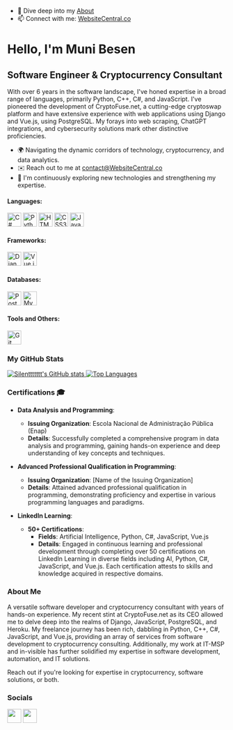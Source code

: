 <!--
**Silenttttttt/Silenttttttt** is a ✨ _special_ ✨ repository because its `README.md` (this file) appears on your GitHub profile.
-->

- 💬 Dive deep into my [About](https://websitecentral.co/about-us)
- 📫 Connect with me: [WebsiteCentral.co](https://websitecentral.co/contact)

Hello, I'm Muni Besen
======================

**Software Engineer & Cryptocurrency Consultant**
---------------------------

With over 6 years in the software landscape, I've honed expertise in a broad range of languages, primarily Python, C++, C#, and JavaScript. I've pioneered the development of CryptoFuse.net, a cutting-edge cryptoswap platform and have extensive experience with web applications using Django and Vue.js, using PostgreSQL. My forays into web scraping, ChatGPT integrations, and cybersecurity solutions mark other distinctive proficiencies.

* 🌍  Navigating the dynamic corridors of technology, cryptocurrency, and data analytics.
* ✉️  Reach out to me at [contact@WebsiteCentral.co](mailto:contact@WebsiteCentral.co)
* 🧠  I'm continuously exploring new technologies and strengthening my expertise.

#### Languages:

<p align="left">
<img src="https://upload.wikimedia.org/wikipedia/commons/4/4f/Csharp_Logo.png" width="32" height="32" title="C#" />
<img src="https://upload.wikimedia.org/wikipedia/commons/c/c3/Python-logo-notext.svg" width="32" height="32" title="Python" />
<img src="https://upload.wikimedia.org/wikipedia/commons/6/61/HTML5_logo_and_wordmark.svg" width="32" height="32" title="HTML5" />
<img src="https://upload.wikimedia.org/wikipedia/commons/d/d5/CSS3_logo_and_wordmark.svg" width="32" height="32" title="CSS3" />
<img src="https://upload.wikimedia.org/wikipedia/commons/6/6a/JavaScript-logo.png" width="32" height="32" title="JavaScript" />
</p>

#### Frameworks:

<p align="left">
<img src="https://static-00.iconduck.com/assets.00/django-icon-1606x2048-lwmw1z73.png" width="32" height="32" title="Django" />
<img src="https://upload.wikimedia.org/wikipedia/commons/9/95/Vue.js_Logo_2.svg" width="32" height="32" title="Vue.js" />
</p>

#### Databases:

<p align="left">
<img src="https://upload.wikimedia.org/wikipedia/commons/2/29/Postgresql_elephant.svg" width="32" height="32" title="PostgreSQL" />
<img src="https://1000logos.net/wp-content/uploads/2020/08/MySQL-Logo.png" width="32" height="32" title="MySQL" />
</p>

#### Tools and Others:

<p align="left">
<img src="https://upload.wikimedia.org/wikipedia/commons/e/e0/Git-logo.svg" width="32" height="32" title="Git" />
</p>


### My GitHub Stats

<a href="http://www.github.com/Silenttttttt">
    <img src="https://github-readme-stats.vercel.app/api?username=Silenttttttt&show_icons=true&count_private=true&title_color=0891b2&text_color=ffffff&icon_color=0891b2&bg_color=1c1917&hide_border=true&show_icons=true" alt="Silenttttttt's GitHub stats" />
</a>
<a href="https://github.com/Silenttttttt">
    <img src="https://github-readme-stats.vercel.app/api/top-langs/?username=Silenttttttt&langs_count=10&count_private=true&title_color=0891b2&text_color=ffffff&icon_color=0891b2&bg_color=1c1917&hide_border=true&locale=en&custom_title=Top%20Languages&layout=compact&theme=gruvbox" alt="Top Languages" />
</a>

### Certifications 🎓

- **Data Analysis and Programming**: 
  - **Issuing Organization**: Escola Nacional de Administração Pública (Enap)
  - **Details**: Successfully completed a comprehensive program in data analysis and programming, gaining hands-on experience and deep understanding of key concepts and techniques.

- **Advanced Professional Qualification in Programming**:
  - **Issuing Organization**: [Name of the Issuing Organization]
  - **Details**: Attained advanced professional qualification in programming, demonstrating proficiency and expertise in various programming languages and paradigms.

- **LinkedIn Learning**:
  - **50+ Certifications**: 
    - **Fields**: Artificial Intelligence, Python, C#, JavaScript, Vue.js
    - **Details**: Engaged in continuous learning and professional development through completing over 50 certifications on LinkedIn Learning in diverse fields including AI, Python, C#, JavaScript, and Vue.js. Each certification attests to skills and knowledge acquired in respective domains.


### About Me

A versatile software developer and cryptocurrency consultant with years of hands-on experience. My recent stint at CryptoFuse.net as its CEO allowed me to delve deep into the realms of Django, JavaScript, PostgreSQL, and Heroku. My freelance journey has been rich, dabbling in Python, C++, C#, JavaScript, and Vue.js, providing an array of services from software development to cryptocurrency consulting. Additionally, my work at IT-MSP and in-visible has further solidified my expertise in software development, automation, and IT solutions. 

Reach out if you're looking for expertise in cryptocurrency, software solutions, or both.

### Socials

<p align="left">
  <a href="https://www.github.com/Silenttttttt" target="_blank" rel="noreferrer"><img src="https://cdn-icons-png.flaticon.com/512/1051/1051326.png" width="32" height="32" /></a>
  <a href="https://www.linkedin.com/in/muni-besen/" target="_blank" rel="noreferrer"><img src="https://cdn-icons-png.flaticon.com/512/2111/2111532.png" width="32" height="32" /></a>
</p>

